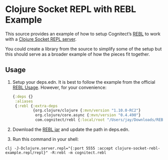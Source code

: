 # Clojure Socket REPL with REBL Example

This source provides an example of how to setup Cognitect’s [REBL](https://github.com/cognitect-labs/REBL-distro) to work with a [Clojure Socket REPL server](https://clojure.org/reference/repl_and_main).

You could create a library from the source to simplify some of the setup but this should serve as a broader example of how the pieces fit together.

## Usage

1. Setup your deps.edn. It is best to follow the example from the official [REBL Usage](https://github.com/cognitect-labs/REBL-distro#usage). However, for your convenience:

    ```clojure
    {:deps {}
     :aliases
     {:rebl {:extra-deps
             {org.clojure/clojure {:mvn/version "1.10.0-RC2"}
              org.clojure/core.async {:mvn/version "0.4.490"}
              com.cognitect/rebl {:local/root "/Users/jay/Downloads/REBL-0.9.109/REBL-0.9.109.jar"}}}}}
    ```

2. Download the [REBL jar](http://rebl.cognitect.com/download.html) and update the path in deps.edn.
3. Run this command in your shell:

```shell
clj -J-Dclojure.server.repl="{:port 5555 :accept clojure-socket-rebl-example.repl/repl}" -R:rebl -m cognitect.rebl
```
